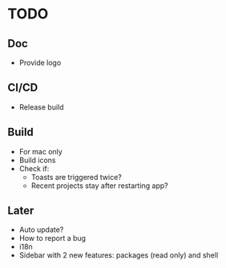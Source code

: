 # TODO

## Doc

- Provide logo

## CI/CD

- Release build

## Build

- For mac only
- Build icons
- Check if:
  - Toasts are triggered twice?
  - Recent projects stay after restarting app?

## Later

- Auto update?
- How to report a bug
- i18n
- Sidebar with 2 new features: packages (read only) and shell
